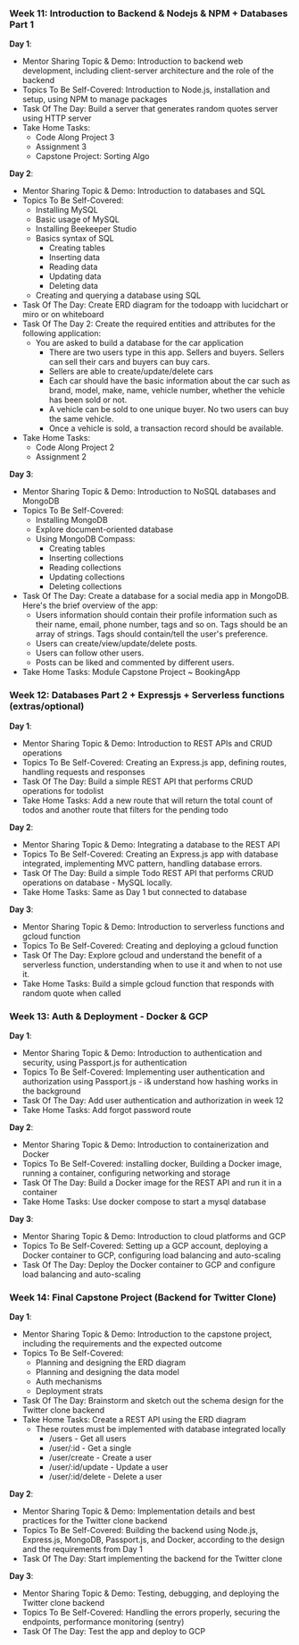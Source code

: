 ### Week 11: Introduction to Backend & Nodejs & NPM + Databases Part 1

**Day 1**:

- Mentor Sharing Topic & Demo: Introduction to backend web development, including client-server architecture and the role of the backend
- Topics To Be Self-Covered: Introduction to Node.js, installation and setup, using NPM to manage packages
- Task Of The Day: Build a server that generates random quotes server using HTTP server
- Take Home Tasks:
  - Code Along Project 3
  - Assignment 3
  - Capstone Project: Sorting Algo

**Day 2**:

- Mentor Sharing Topic & Demo: Introduction to databases and SQL
- Topics To Be Self-Covered: 
	- Installing MySQL
	- Basic usage of MySQL
	- Installing Beekeeper Studio
	- Basics syntax of SQL
		- Creating tables
		- Inserting data
		- Reading data
		- Updating data
		- Deleting data
	- Creating and querying a database using SQL
- Task Of The Day: Create ERD diagram for the todoapp with lucidchart or miro or on whiteboard
- Task Of The Day 2: Create the required entities and attributes for the following application:
  - You are asked to build a database for the car application
    - There are two users type in this app. Sellers and buyers. Sellers can sell their cars and buyers can buy cars.
    - Sellers are able to create/update/delete cars
    - Each car should have the basic information about the car such as brand, model, make, name, vehicle number, whether the vehicle has been sold or not.
    - A vehicle can be sold to one unique buyer. No two users can buy the same vehicle.
    - Once a vehicle is sold, a transaction record should be available.
- Take Home Tasks:
  - Code Along Project 2
  - Assignment 2

**Day 3**:

- Mentor Sharing Topic & Demo: Introduction to NoSQL databases and MongoDB
- Topics To Be Self-Covered:
	- Installing MongoDB
	- Explore document-oriented database
	- Using MongoDB Compass:
		- Creating tables
		- Inserting collections
		- Reading collections
		- Updating collections
		- Deleting collections
- Task Of The Day: Create a database for a social media app in MongoDB. Here's the brief overview of the app:
  - Users information should contain their profile information such as their name, email, phone number, tags and so on. Tags should be an array of strings. Tags should contain/tell the user's preference.
  - Users can create/view/update/delete posts.
  - Users can follow other users.
  - Posts can be liked and commented by different users.
- Take Home Tasks: Module Capstone Project ~ BookingApp

### Week 12: Databases Part 2 + Expressjs + Serverless functions (extras/optional)

**Day 1**:

- Mentor Sharing Topic & Demo: Introduction to REST APIs and CRUD operations
- Topics To Be Self-Covered: Creating an Express.js app, defining routes, handling requests and responses
- Task Of The Day: Build a simple REST API that performs CRUD operations for todolist
- Take Home Tasks: Add a new route that will return the total count of todos and another route that filters for the pending todo

**Day 2**:

- Mentor Sharing Topic & Demo: Integrating a database to the REST API
- Topics To Be Self-Covered: Creating an Express.js app with database integrated, implementing MVC pattern, handling database errors.
- Task Of The Day: Build a simple Todo REST API that performs CRUD operations on database - MySQL locally.
- Take Home Tasks: Same as Day 1 but connected to database

**Day 3**:

- Mentor Sharing Topic & Demo: Introduction to serverless functions and gcloud function
- Topics To Be Self-Covered: Creating and deploying a gcloud function
- Task Of The Day: Explore gcloud and understand the benefit of a serverless function, understanding when to use it and when to not use it.
- Take Home Tasks: Build a simple gcloud function that responds with random quote when called

### Week 13: Auth & Deployment - Docker & GCP

**Day 1**:

- Mentor Sharing Topic & Demo: Introduction to authentication and security, using Passport.js for authentication
- Topics To Be Self-Covered: Implementing user authentication and authorization using Passport.js - i& understand how hashing works in the background
- Task Of The Day: Add user authentication and authorization in week 12
- Take Home Tasks: Add forgot password route

**Day 2**:

- Mentor Sharing Topic & Demo: Introduction to containerization and Docker
- Topics To Be Self-Covered: installing docker, Building a Docker image, running a container, configuring networking and storage
- Task Of The Day: Build a Docker image for the REST API and run it in a container
- Take Home Tasks: Use docker compose to start a mysql database

**Day 3**:

- Mentor Sharing Topic & Demo: Introduction to cloud platforms and GCP
- Topics To Be Self-Covered: Setting up a GCP account, deploying a Docker container to GCP, configuring load balancing and auto-scaling
- Task Of The Day: Deploy the Docker container to GCP and configure load balancing and auto-scaling

### Week 14: Final Capstone Project (Backend for Twitter Clone)

**Day 1**:

- Mentor Sharing Topic & Demo: Introduction to the capstone project, including the requirements and the expected outcome
- Topics To Be Self-Covered:
  - Planning and designing the ERD diagram
  - Planning and designing the data model
  - Auth mechanisms
  - Deployment strats
- Task Of The Day: Brainstorm and sketch out the schema design for the Twitter clone backend
- Take Home Tasks: Create a REST API using the ERD diagram
  - These routes must be implemented with database integrated locally
    - /users - Get all users
    - /user/:id - Get a single
    - /user/create - Create a user
    - /user/:id/update - Update a user
    - /user/:id/delete - Delete a user

**Day 2**:

- Mentor Sharing Topic & Demo: Implementation details and best practices for the Twitter clone backend
- Topics To Be Self-Covered: Building the backend using Node.js, Express.js, MongoDB, Passport.js, and Docker, according to the design and the requirements from Day 1
- Task Of The Day: Start implementing the backend for the Twitter clone

**Day 3**:

- Mentor Sharing Topic & Demo: Testing, debugging, and deploying the Twitter clone backend
- Topics To Be Self-Covered: Handling the errors properly, securing the endpoints, performance monitoring (sentry)
- Task Of The Day: Test the app and deploy to GCP
